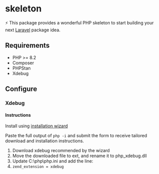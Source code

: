 # skeleton

⚡️ This package provides a wonderful PHP skeleton to start building your next [Laravel](https://laravel.com) package idea.

## Requirements

- PHP >= 8.2
- Composer
- PHPStan
- Xdebug

## Configure

### Xdebug

#### Instructions

Install using [installation wizard](https://xdebug.org/wizard)

Paste the full output of `php -i` and submit the form to receive tailored download and installation instructions.

1. Download xdebug recommended by the wizard
2. Move the downloaded file to ext, and rename it to php_xdebug.dll
3. Update C:\php\php.ini and add the line:
4. `zend_extension = xdebug`